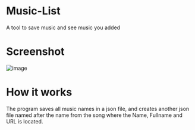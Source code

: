 # Music-List
A tool to save music and see music you added

# Screenshot
![image](https://user-images.githubusercontent.com/84142332/149532690-187435ce-ccf9-44ea-92e4-1901e105afa3.png)

# How it works
The program saves all music names in a json file, and creates another json file named after the name from the song where the Name, Fullname and URL is located.
